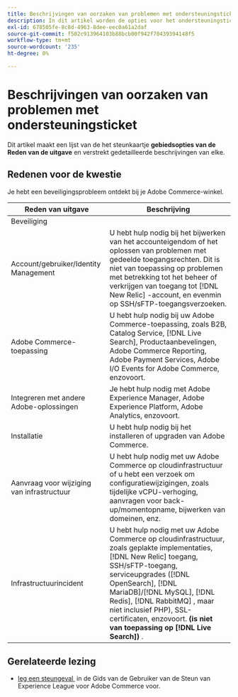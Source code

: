 ```yaml
---
title: Beschrijvingen van oorzaken van problemen met ondersteuningsticket
description: In dit artikel worden de opties voor het ondersteuningsticket **Reden van uitgave** vermeld en worden gedetailleerde beschrijvingen van elke optie gegeven.
exl-id: 678505fe-8c8d-4963-8dee-eec0a61a2daf
source-git-commit: f502c913964103b88bcb00f942f70439394148f5
workflow-type: tm+mt
source-wordcount: '235'
ht-degree: 0%

---
```


# Beschrijvingen van oorzaken van problemen met ondersteuningsticket

Dit artikel maakt een lijst van de het steunkaartje **gebiedsopties van de Reden van de uitgave** en verstrekt gedetailleerde beschrijvingen van elke.

## Redenen voor de kwestie

<table class="tg">
<thead>
  <tr>
    <th><span style="font-weight:bold;font-style:normal">Reden van uitgave</span></th>
    <th><span style="font-weight:700;font-style:normal">Beschrijving</span></th>
  </tr>
</thead>
<tbody>
  <tr>
    <td>Beveiliging</td>
    Je hebt een beveiligingsprobleem ontdekt bij je Adobe Commerce-winkel.</td>
  </tr>
  <tr>
    <td>Account/gebruiker/Identity Management</td>
    <td>U hebt hulp nodig bij het bijwerken van het accounteigendom of het oplossen van problemen met gedeelde toegangsrechten. Dit is niet van toepassing op problemen met betrekking tot het beheer of verkrijgen van toegang tot [!DNL New Relic] -account, en evenmin op SSH/sFTP-toegangsverzoeken.</td>
  </tr>
  <tr>
    <td>Adobe Commerce-toepassing</td>
    <td>U hebt hulp nodig bij uw Adobe Commerce-toepassing, zoals B2B, Catalog Service, [!DNL Live Search], Productaanbevelingen, Adobe Commerce Reporting, Adobe Payment Services, Adobe I/O Events for Adobe Commerce, enzovoort.</td>
  </tr>
  <tr>
    <td>Integreren met andere Adobe-oplossingen</td>
    <td>Je hebt hulp nodig met Adobe Experience Manager, Adobe Experience Platform, Adobe Analytics, enzovoort.</td>
  </tr>
  <tr>
    <td>Installatie</td>
    <td>U hebt hulp nodig bij het installeren of upgraden van Adobe Commerce.</td>
  </tr>
  <tr>
    <td>Aanvraag voor wijziging van infrastructuur</td>
    <td>U hebt hulp nodig met uw Adobe Commerce op cloudinfrastructuur of u hebt een verzoek om configuratiewijzigingen, zoals tijdelijke vCPU-verhoging, aanvragen voor back-up/momentopname, bijwerken van domeinen, enz.</td>
  </tr>
  <tr>
    <td>Infrastructuurincident</td>
    <td>U hebt hulp nodig met uw Adobe Commerce op cloudinfrastructuur, zoals geplakte implementaties, [!DNL New Relic] toegang, SSH/sFTP-toegang, serviceupgrades ([!DNL OpenSearch], [!DNL MariaDB]/[!DNL MySQL], [!DNL Redis], [!DNL RabbitMQ] , maar niet inclusief PHP), SSL-certificaten, enzovoort.<strong> (is niet van toepassing op [!DNL Live Search]) </strong>.</td>
  </tr>  
</tbody>
</table>

## Gerelateerde lezing

* [&#x200B; leg een steungeval &#x200B;](https://experienceleague.adobe.com/nl/docs/commerce-knowledge-base/kb/help-center-guide/magento-help-center-user-guide#support-case) in de Gids van de Gebruiker van de Steun van Experience League voor Adobe Commerce voor.
